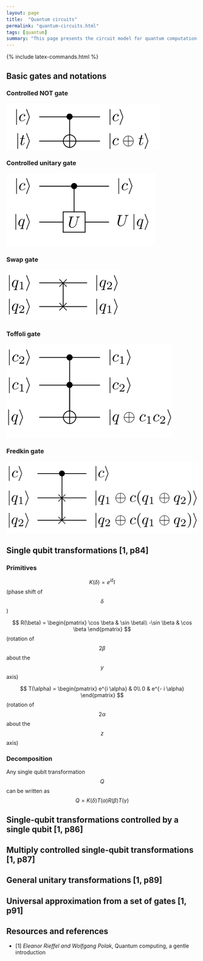 ```yaml
---
layout: page
title:  "Quantum circuits"
permalink: "quantum-circuits.html"
tags: [quantum]
summary: "This page presents the circuit model for quantum computation as well as the implementation of basic gates"
---
```

{% include latex-commands.html %}

## Basic gates and notations
### Controlled NOT gate
![cnot](/images/quantum/cnot.png)

### Controlled unitary gate
![controlled-unitary](/images/quantum/controlled-unitary.png)

### Swap gate
![swap](/images/quantum/swap.png)

### Toffoli gate
![toffoli](/images/quantum/toffoli.png)

### Fredkin gate
![fredkin](/images/quantum/fredkin.png)


## Single qubit transformations [1, p84]
### Primitives

$$ K(\delta) = e^{i \delta} I$$ (phase shift of $$\delta$$)

$$ R(\beta) =
\begin{pmatrix}
\cos \beta & \sin \beta\\
-\sin \beta & \cos \beta
\end{pmatrix}
$$ (rotation of $$2\beta$$ about the $$y$$ axis)

$$ T(\alpha) =
\begin{pmatrix}
e^{i \alpha} & 0\\
0 & e^{- i \alpha}
\end{pmatrix}
$$ (rotation of $$2\alpha$$ about the $$z$$ axis)

### Decomposition
Any single qubit transformation $$Q$$ can be written as $$Q=K(\delta)T(\alpha)R(\beta)T(\gamma)$$


## Single-qubit transformations controlled by a single qubit [1, p86]

## Multiply controlled single-qubit transformations [1, p87]

## General unitary transformations [1, p89]

## Universal approximation from a set of gates [1, p91]


## Resources and references
* [1] *Eleanor Rieffel and Wolfgang Polak*, Quantum computing, a gentle introduction
